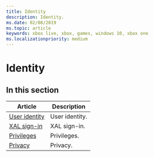 ```yaml
---
title: Identity
description: Identity.
ms.date: 02/08/2019
ms.topic: article
keywords: xbox live, xbox, games, windows 10, xbox one
ms.localizationpriority: medium
---
```

# Identity


## In this section

| Article | Description |
|---------|-------------|
| [User identity](user/index.md) | User identity. |
| [XAL sign-in](xal-signin/index.md) | XAL sign-in. |
| [Privileges](privileges/index.md) | Privileges. |
| [Privacy](privacy/index.md) | Privacy. |
